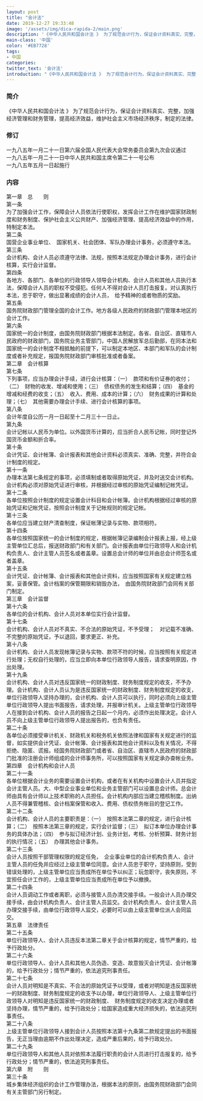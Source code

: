 ```yaml
---
layout: post
title: "会计法"
date: 2019-12-27 19:33:48
image: '/assets/img/dica-rapida-2/main.png'
description: '《中华人民共和国会计法 》 为了规范会计行为，保证会计资料真实、完整，加强经济管理和财务管理，提高经济效益，维护社会主义市场经济秩序，制定的法律。'
main-class: '中国'
color: '#EB7728'
tags:
- 中国   
categories:
twitter_text: '会计法'
introduction: "《中华人民共和国会计法 》 为了规范会计行为，保证会计资料真实、完整，加强经济管理和财务管理，提高经济效益，维护社会主义市场经济秩序，制定的法律。"
---
```



### 简介  
《中华人民共和国会计法 》 为了规范会计行为，保证会计资料真实、完整，加强经济管理和财务管理，提高经济效益，维护社会主义市场经济秩序，制定的法律。    


### 修订  
一九八五年一月二十一日第六届全国人民代表大会常务委员会第九次会议通过  
一九八五年一月二十一日中华人民共和国主席令第二十一号公布  
一九八五年五月一日起施行           


### 内容  
第一章　总　　则  
第一条  
为了加强会计工作，保障会计人员依法行使职权，发挥会计工作在维护国家财政制度和财务制度、保护社会主义公共财产、加强经济管理、提高经济效益中的作用，特制定本法。  
第二条  
国营企业事业单位、　国家机关、社会团体、军队办理会计事务，必须遵守本法。  
第三条  
会计机构、会计人员必须遵守法律、法规，按照本法规定办理会计事务，进行会计核算，实行会计监督。  
第四条  
各地方、各部门、各单位的行政领导人领导会计机构、会计人员和其他人员执行本法，保障会计人员的职权不受侵犯。任何人不得对会计人员打击报复。对认真执行本法，忠于职守，做出显著成绩的会计人员，　给予精神的或者物质的奖励。  
第五条  
国务院财政部门管理全国的会计工作。地方各级人民政府的财政部门管理本地区的会计工作。  
第六条  
国家统一的会计制度，由国务院财政部门根据本法制定。各省、自治区、直辖市人民政府的财政部门，国务院业务主管部门，中国人民解放军总后勤部，在同本法和国家统一的会计制度不相抵触的前提下，可以制定本地区、本部门和军队的会计制度或者补充规定，报国务院财政部门审核批准或者备案。  
第二章　会计核算  
第七条  
下列事项，应当办理会计手续，进行会计核算：（一）　款项和有价证券的收付；（二）　财物的收发、增减和使用；（三）　债权债务的发生和结算；（四）　基金的增减和经费的收支；（五）　收入、费用、成本的计算；（六）　财务成果的计算和处理；（七）　其他需要办理会计手续、进行会计核算的事项。  
第八条  
会计年度自公历一月一日起至十二月三十一日止。  
第九条  
会计记帐以人民币为单位。以外国货币计算的，应当折合人民币记帐，同时登记外国货币金额和折合率。  
第十条  
会计凭证、会计帐簿、会计报表和其他会计资料必须真实、准确、完整，并符合会计制度的规定。  
第十一条  
办理本法第七条规定的事项，必须填制或者取得原始凭证，并及时送交会计机构。会计机构必须对原始凭证进行审核，并根据经过审核的原始凭证编制记帐凭证。  
第十二条  
各单位按照会计制度的规定设置会计科目和会计帐簿。会计机构根据经过审核的原始凭证和记帐凭证，按照会计制度关于记帐规则的规定记帐。  
第十三条  
各单位应当建立财产清查制度，保证帐薄记录与实物、款项相符。  
第十四条  
各单位按照国家统一的会计制度的规定，根据帐簿记录编制会计报表上报，经上级主管单位汇总后，报送财政部门和有关部门。会计报表由单位行政领导人和会计机构负责人、会计主管人员签名或者盖章。设置总会计师的单位并由总会计师签名或者盖章。  
第十五条  
会计凭证、会计帐簿、会计报表和其他会计资料，应当按照国家有关规定建立档案，妥善保管。会计档案的保管期限和销毁办法，　由国务院财政部门会同有关部门制定。  
第三章　会计监督  
第十六条  
各单位的会计机构、会计人员对本单位实行会计监督。  
第十七条  
会计机构、会计人员对不真实、不合法的原始凭证，不予受理；　对记载不准确、不完整的原始凭证，予以退回，要求更正、补充。  
第十八条  
会计机构、会计人员发现帐簿记录与实物、款项不符的时候，应当按照有关规定进行处理；无权自行处理的，应当立即向本单位行政领导人报告，请求查明原因，作出处理。  
第十九条  
会计机构、会计人员对违反国家统一的财政制度、财务制度规定的收支，不予办理。会计机构、会计人员认为是违反国家统一的财政制度、财务制度规定的收支，单位行政领导人坚持办理的，会计机构、会计人员可以执行，同时必须向上级主管单位行政领导人提出书面报告，请求处理，并报审计机关。上级主管单位行政领导人在接到会计机构、会计人员的报告之日起一个月内，必须作出处理决定。会计人员不向上级主管单位行政领导人提出报告的，也负有责任。  
第二十条  
各单位必须接受审计机关、财政机关和税务机关依照法律和国家有关规定进行的监督，如实提供会计凭证、会计帐簿、会计报表和其他会计资料以及有关情况，不得拒绝、隐匿、谎报。经国务院财政部门或者省、自治区、直辖市人民政府的财政部门批准的注册会计师组成的会计师事务所，可以按照国家有关规定承办查帐业务。  
第四章　会计机构和会计人员  
第二十一条  
各单位根据会计业务的需要设置会计机构，或者在有关机构中设置会计人员并指定会计主管人员。大、中型企业事业单位和业务主管部门可以设置总会计师。总会计师由具有会计师以上技术职称的人员担任。会计机构内部应当建立稽核制度。出纳人员不得兼管稽核、会计档案保管和收入、费用、债权债务帐目的登记工作。  
第二十二条  
会计机构、会计人员的主要职责是：（一）　按照本法第二章的规定，进行会计核算；（二）　按照本法第三章的规定，实行会计监督；（三）　拟订本单位办理会计事务的具体办法；（四）　参与拟订经济计划、业务计划，考核、分析预算、财务计划的执行情况；（五）　办理其他会计事务。  
第二十三条  
会计人员按照干部管理权限的规定任免，　企业事业单位的会计机构负责人、会计主管人员的任免并应经过上级主管单位同意。会计人员忠于职守，坚持原则，受到错误处理的，上级主管单位应当责成所在单位予以纠正；玩忽职守，丧失原则，不宜担任会计工作的，上级主管单位应当责成所在单位予以撤换。  
第二十四条  
会计人员调动工作或者离职，必须与接管人员办清交接手续。一般会计人员办理交接手续，由会计机构负责人、会计主管人员监交。会计机构负责人、会计主管人员办理交接手续，由单位行政领导人监交，必要时可以由上级主管单位派人会同监交。  
第五章　法律责任  
第二十五条  
单位行政领导人、会计人员违反本法第二章关于会计核算的规定，情节严重的，给予行政处分。  
第二十六条  
单位行政领导人、会计人员和其他人员伪造、变造、故意毁灭会计凭证、会计帐簿的，给予行政处分；情节严重的，依法追究刑事责任。  
第二十七条  
会计人员对明知是不真实、不合法的原始凭证予以受理，或者对明知是违反国家统一的财政制度、财务制度规定的收支予以办理，单位行政领导人、上级主管单位行政领导人对明知是违反国家统一的财政制度、　财务制度规定的收支决定办理或者坚持办理，情节严重的，给予行政处分；给国家造成重大经济损失的，依法追究刑事责任。  
第二十八条  
上级主管单位行政领导人接到会计人员按照本法第十九条第二款规定提出的书面报告，无正当理由逾期不作出处理决定，造成严重后果的，给予行政处分。  
第二十九条  
单位行政领导人和其他人员对依照本法履行职责的会计人员进行打击报复的，给予行政处分；情节严重的，依法追究刑事责任。  
第六章　附　　则  
第三十条  
城乡集体经济组织的会计工作管理办法，根据本法的原则，由国务院财政部门会同有关主管部门另行制定。


